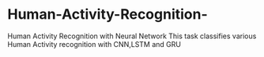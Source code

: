 # Human-Activity-Recognition-
Human Activity Recognition with Neural Network
This task classifies various Human Activity recognition with CNN,LSTM and GRU
